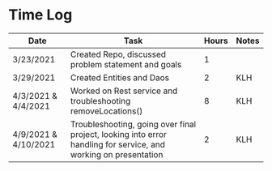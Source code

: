 # Time Log

| Date | Task | Hours | Notes|
|------|------|-------|------|
|3/23/2021| Created Repo, discussed problem statement and goals| 1 | | 
|3/29/2021| Created Entities and Daos| 2 | KLH | 
|4/3/2021 & 4/4/2021| Worked on Rest service and troubleshooting removeLocations()| 8 | KLH | 
|4/9/2021 & 4/10/2021| Troubleshooting, going over final project, looking into error handling for service, and working on presentation | 2 | KLH | 